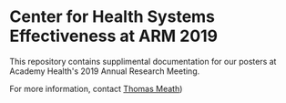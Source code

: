# Center for Health Systems Effectiveness at ARM 2019 #

This repository contains supplimental documentation for our posters at Academy Health's 2019 Annual Research Meeting.

For more information, contact [Thomas Meath](meath@ohsu.edu))